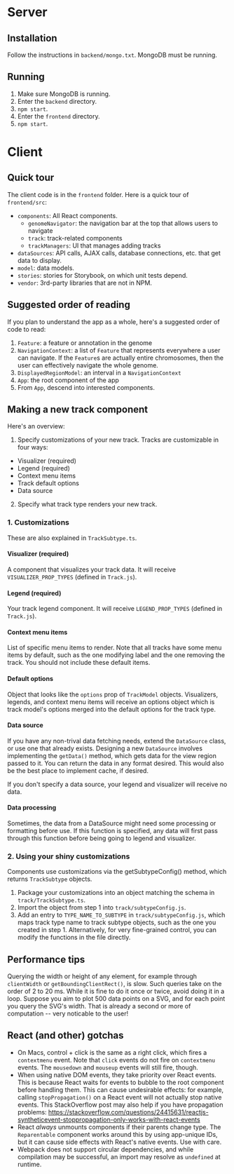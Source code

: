 # Server
## Installation
Follow the instructions in `backend/mongo.txt`.  MongoDB must be running.

## Running
1.  Make sure MongoDB is running.
2.  Enter the `backend` directory.
3.  `npm start`.
4.  Enter the `frontend` directory.
5.  `npm start`.

# Client
## Quick tour
The client code is in the `frontend` folder.  Here is a quick tour of `frontend/src`:

* `components`: All React components.
  * `genomeNavigator`: the navigation bar at the top that allows users to navigate
  * `track`: track-related components
  * `trackManagers`: UI that manages adding tracks
* `dataSources`: API calls, AJAX calls, database connections, etc. that get data to display.
* `model`: data models.
* `stories`: stories for Storybook, on which unit tests depend.
* `vendor`: 3rd-party libraries that are not in NPM.

## Suggested order of reading
If you plan to understand the app as a whole, here's a suggested order of code to read:
1.  `Feature`: a feature or annotation in the genome
2.  `NavigationContext`: a list of `Feature` that represents everywhere a user can navigate.  If the `Feature`s are
actually entire chromosomes, then the user can effectively navigate the whole genome.
3.  `DisplayedRegionModel`: an interval in a `NavigationContext`
4.  `App`: the root component of the app
5.  From `App`, descend into interested components.

## Making a new track component
Here's an overview:
1.  Specify customizations of your new track.  Tracks are customizable in four ways:
  * Visualizer (required)
  * Legend (required)
  * Context menu items
  * Track default options
  * Data source
2.  Specify what track type renders your new track.

### 1. Customizations
These are also explained in `TrackSubtype.ts`.
#### Visualizer (required)
A component that visualizes your track data.  It will receive `VISUALIZER_PROP_TYPES` (defined in `Track.js`).

#### Legend (required)
Your track legend component.  It will receive `LEGEND_PROP_TYPES` (defined in `Track.js`).

#### Context menu items
List of specific menu items to render.  Note that all tracks have some menu items by default, such as the one modifying
label and the one removing the track.  You should not include these default items.

#### Default options
Object that looks like the `options` prop of `TrackModel` objects.  Visualizers, legends, and context menu items will
receive an options object which is track model's options merged into the default options for the track type.

#### Data source
If you have any non-trival data fetching needs, extend the `DataSource` class, or use one that already exists.
Designing a new `DataSource` involves implementing the `getData()` method, which gets data for the view region passed to
it.  You can return the data in any format desired.  This would also be the best place to implement cache, if desired.

If you don't specify a data source, your legend and visualizer will receive no data.

#### Data processing
Sometimes, the data from a DataSource might need some processing or formatting before use.  If this function is
specified, any data will first pass through this function before being going to legend and visualizer.

### 2.  Using your shiny customizations
Components use customizations via the getSubtypeConfig() method, which returns `TrackSubtype` objects.

1.  Package your customizations into an object matching the schema in `track/TrackSubtype.ts`.
2.  Import the object from step 1 into `track/subtypeConfig.js`.
3.  Add an entry to `TYPE_NAME_TO_SUBTYPE` in `track/subtypeConfig.js`, which maps track type name to track subtype
objects, such as the one you created in step 1.  Alternatively, for very fine-grained control, you can modify the
functions in the file directly.

## Performance tips
Querying the width or height of any element, for example through `clientWidth` or `getBoundingClientRect()`, is slow.
Such queries take on the order of 2 to 20 ms.  While it is fine to do it once or twice, avoid doing it in a loop.
Suppose you aim to plot 500 data points on a SVG, and for each point you query the SVG's width.  That is already a
second or more of computation -- very noticable to the user!

## React (and other) gotchas
* On Macs, control + click is the same as a right click, which fires a `contextmenu` event.  Note that `click` events
do not fire on `contextmenu` events.  The `mousedown` and `mouseup` events will still fire, though.
* When using native DOM events, they take priority over React events.  This is because React waits for events to bubble
to the root component before handling them.  This can cause undesirable effects: for example, calling
`stopPropagation()` on a React event will not actually stop native events.  This StackOverflow post may also help if you
have propagation problems: https://stackoverflow.com/questions/24415631/reactjs-syntheticevent-stoppropagation-only-works-with-react-events
* React *always* unmounts components if their parents change type.  The `Reparentable` component works around this by
using app-unique IDs, but it can cause side effects with React's native events.  Use with care.
* Webpack does not support circular dependencies, and while compilation may be successful, an import may resolve as
`undefined` at runtime.
